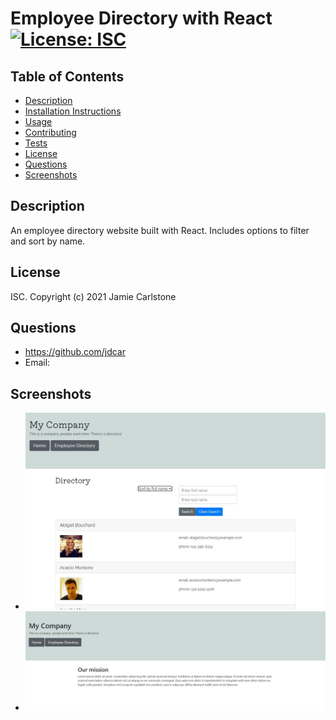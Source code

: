 # Employee Directory with React [![License: ISC](https://img.shields.io/badge/License-ISC-blue.svg)](https://opensource.org/licenses/ISC)
## Table of Contents
* [Description](#description)
* [Installation Instructions](#installation-instructions)
* [Usage](#usage)
* [Contributing](#contributing) 
* [Tests](#tests)
* [License](#license)
* [Questions](#questions)
* [Screenshots](#screenshots)
## Description
An employee directory website built with React. Includes options to filter and sort by name.
## License
ISC. Copyright (c) 2021 Jamie Carlstone
## Questions
* https://github.com/jdcar
* Email: 
## Screenshots
* ![Directory](/screenshots/screenshot-1.JPG "Directory")
* ![Home](/screenshots/screenshot-2.JPG "Home")